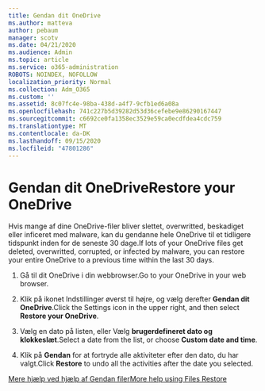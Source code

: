```yaml
---
title: Gendan dit OneDrive
ms.author: matteva
author: pebaum
manager: scotv
ms.date: 04/21/2020
ms.audience: Admin
ms.topic: article
ms.service: o365-administration
ROBOTS: NOINDEX, NOFOLLOW
localization_priority: Normal
ms.collection: Adm_O365
ms.custom: ''
ms.assetid: 8c07fc4e-98ba-438d-a4f7-9cfb1ed6a08a
ms.openlocfilehash: 741c227b5d39282d53d36cefebe9e86290167447
ms.sourcegitcommit: c6692ce0fa1358ec3529e59ca0ecdfdea4cdc759
ms.translationtype: MT
ms.contentlocale: da-DK
ms.lasthandoff: 09/15/2020
ms.locfileid: "47801286"
---
```

# <a name="restore-your-onedrive"></a><span data-ttu-id="49ef7-102">Gendan dit OneDrive</span><span class="sxs-lookup"><span data-stu-id="49ef7-102">Restore your OneDrive</span></span>

<span data-ttu-id="49ef7-103">Hvis mange af dine OneDrive-filer bliver slettet, overwritted, beskadiget eller inficeret med malware, kan du gendanne hele OneDrive til et tidligere tidspunkt inden for de seneste 30 dage.</span><span class="sxs-lookup"><span data-stu-id="49ef7-103">If lots of your OneDrive files get deleted, overwritted, corrupted, or infected by malware, you can restore your entire OneDrive to a previous time within the last 30 days.</span></span>
  
1. <span data-ttu-id="49ef7-104">Gå til dit OneDrive i din webbrowser.</span><span class="sxs-lookup"><span data-stu-id="49ef7-104">Go to your OneDrive in your web browser.</span></span>
    
2. <span data-ttu-id="49ef7-105">Klik på ikonet Indstillinger øverst til højre, og vælg derefter **Gendan dit OneDrive**.</span><span class="sxs-lookup"><span data-stu-id="49ef7-105">Click the Settings icon in the upper right, and then select **Restore your OneDrive**.</span></span>
    
3. <span data-ttu-id="49ef7-106">Vælg en dato på listen, eller Vælg **brugerdefineret dato og klokkeslæt**.</span><span class="sxs-lookup"><span data-stu-id="49ef7-106">Select a date from the list, or choose **Custom date and time**.</span></span>
    
4. <span data-ttu-id="49ef7-107">Klik på **Gendan** for at fortryde alle aktiviteter efter den dato, du har valgt.</span><span class="sxs-lookup"><span data-stu-id="49ef7-107">Click **Restore** to undo all the activities after the date you selected.</span></span> 
    
[<span data-ttu-id="49ef7-108">Mere hjælp ved hjælp af Gendan filer</span><span class="sxs-lookup"><span data-stu-id="49ef7-108">More help using Files Restore</span></span>](https://go.microsoft.com/fwlink/?linkid=872874)
  

